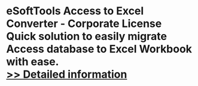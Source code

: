 # eSoftTools Access to Excel Converter - Corporate License<br />Quick solution to easily migrate Access database to Excel Workbook with ease.<br />[>> Detailed information](https://secure.shareit.com/shareit/product.html?productid=300878090&affiliateid=200057808)